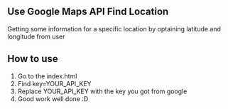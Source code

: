 ## Use Google Maps API Find Location
Getting some information for a specific location by optaining latitude and longitude from user

## How to use
1. Go to the index.html
2. Find key=YOUR_API_KEY 
3. Replace YOUR_API_KEY with the key you got from google
4. Good work well done :D
